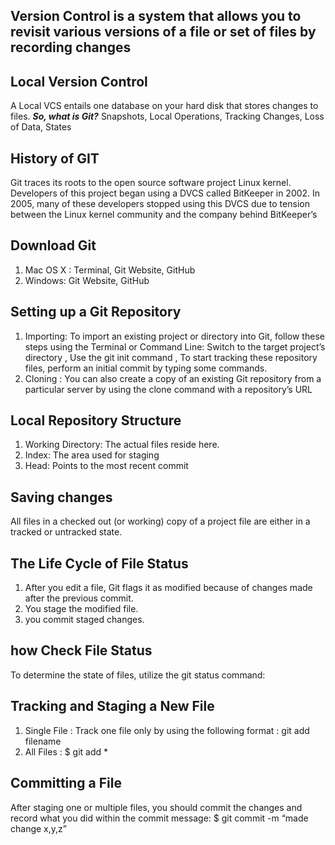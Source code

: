 ## Version Control is a system that allows you to revisit various versions of a file or set of files by recording changes
## Local Version Control
A Local VCS entails one database on your hard disk that stores changes to files.
**_So, what is Git?_**
Snapshots, Local Operations, Tracking Changes, Loss of Data, States 
## History of GIT
Git traces its roots to the open source software project Linux kernel. Developers of this project began 
using a DVCS called BitKeeper in 2002. In 2005, many of these developers stopped using this DVCS due to tension between the Linux kernel community and the company behind BitKeeper’s
## Download Git
1. Mac OS X : Terminal, Git Website, GitHub
2. Windows: Git Website, GitHub

## Setting up a Git Repository
1. Importing: To import an existing project or directory into Git, follow these steps using the Terminal or Command Line: Switch to the target project’s directory , Use the git init command , To start tracking these repository files, perform an initial commit by typing some commands.
2. Cloning : You can also create a copy of an existing Git repository from a particular server by using the clone command with a repository’s URL 

## Local Repository Structure
1. Working Directory: The actual files reside here.
2. Index: The area used for staging
3. Head: Points to the most recent commit

## Saving changes 
All files in a checked out (or working) copy of a project file are either in a tracked or untracked state.

## The Life Cycle of File Status
1. After you edit a file, Git flags it as modified because of changes made after the previous commit.
2. You stage the modified file.
3. you commit staged changes.

## how Check File Status
To determine the state of files, utilize the git status command:

## Tracking and Staging a New File
1. Single File : Track one file only by using the following format : git add filename
2. All Files : $ git add *

## Committing a File
After staging one or multiple files, you should commit the changes and record what you did within the commit message: $ git commit -m “made change x,y,z”
